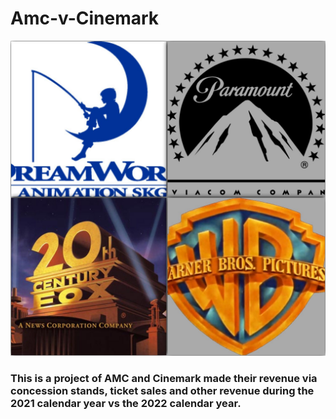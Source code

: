 # Amc-v-Cinemark

![AMC vs Cinemark](logo.png)

### This is a project of AMC and Cinemark made their revenue via concession stands, ticket sales and other revenue during the 2021 calendar year vs the 2022 calendar year.